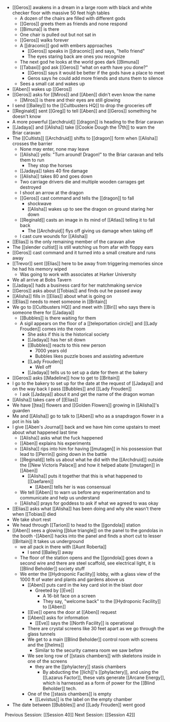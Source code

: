 - [[Geros]] awakens in a dream in a large room with black and white checker floor with massive 50 feet high tables
	- A dozen of the chairs are filled with different gods
	- [[Geros]] greets them as friends and none respond
	- [[Bimuna]] is there
	- One chair is pulled out but not sat in
	- [[Geros]] walks forever
	- A [[draconic]] god with embers approaches 
		- [[Geros]] speaks in [[draconic]] and says, "hello friend"
		- The eyes staring back are ones you recognize
	- The next god he looks at the world goes dark [[Bimuna]]
	- [[Tabaxi]] god ask [[Geros]] "what on earth have you done?"
		- [[Geros]] says it would be better if the gods have a place to meet
		- Geros says he could add more friends and stuns them to silence
	- Sees a small cat and wakes up
- [[Aben]] wakes up [[Geros]]
- [[Geros]] asks for [[Miros]] and [[Aben]] didn't even know the name
	- [[Miros]] is there and their eyes are still glowing
- I send [[Bailey]] to the [[Cultbusters HQ]] to drop the groceries off
- [[Reginald]] sent [[Greg]] to tell [[Aben]] and [[Geros]] something he doesn't know
- A more powerful [[archdruid]] [[dragon]] is heading to the Briar caravan
- [[Jadaya]] and [[Alisha]] take [[Cookie Dough the 17th]] to warn the Briar caravan
- The [[Cultists]] [[Archdruid]] shifts to [[dragon]] form when [[Alisha]] crosses the barrier 
	- None may enter, none may leave
	- [[Alisha]] yells: "Turn around! Dragon!" to the Briar caravan and tells them to run
		- They stop the horses
	- [[Jadaya]] takes 40 fire damage
	- [[Alisha]] takes 80 and goes down
	- Two carriage drivers die and multiple wooden carrages get destroyed
	- I shoot an arrow at the dragon
	- [[Geros]] cast command and tells the [[dragon]] to fall
		- shockwave
		- [[Alisha]] wakes up to see the dragon on ground staring her down
	- [[Reginald]] casts an image in its mind of [[Atlas]] telling it to fall back
		- The [[Archdruid]] flys off giving us damage when taking off 
	- I cast cure wounds for [[Alisha]]
- [[Elias]] is the only remaining member of the caravan alive
- The [[slender cultist]] is still watching us from afar with floppy ears
- [[Geros]] cast command and it turned into a small creature and runs away
- [[Trevor]] sent [[Elias]] here to be away from triggering memories since he had his memory wiped
	- Was going to work with associates at Harker University
- We all arrive at Bobs Tavern
- [[Jadaya]] hads a business card for her matchmaking service
- [[Geros]] asks about [[Tobias]] and finds out he passed away
- [[Alisha]] fills in [[Elias]] about what is going on
- [[Elias]] needs to meet someone in [[Britain]] 
- We go to [[Cultbusters HQ]] and meet with [[Biri]] who says there is someone there for [[Jadaya]]
	- [[Bubbles]] is there waiting for them
	- A sigil appears on the floor of a [[teleportation circle]] and [[Lady Frouden]] comes into the room
		- She asks if this is the historical society 
		- [[Jadaya]] has her sit down
		- [[Bubbles]] reacts to this new person
			- 7000 years old
			- Bubbles likes puzzle boxes and assisting adventure
		- [[Lady Frouden]]
			- Well off
		- [[Jadaya]] tells us to set up a date for them at the bakery
- [[Geros]] asks [[Madeline]] how to get to [[Britain]] 
- I go to the bakery to set up for the date at the request of [[Jadaya]] and on the way back I pass [[Bubbles]] and [[Lady Frouden]]
	- I ask [[Jadaya]] about it and get the name of the dragon woman
- [[Alisha]] takes care of [[Elias]]
- We have [[tea]] flowers and [[Golden Flowers]] growing in [[Alisha]]'s guarden
- Me and [[Alisha]] go to talk to [[Aben]] who as a snapdragon flower in a pot in his lab
- I give [[Aben's Journal]] back and we have him come upstairs to meet about what happened last time
	- [[Alisha]] asks what the fuck happened 
	- [[Aben]] explains his experiments
	- [[Alisha]] rips into him for having [[mutagen]] in his possession that lead to [[Perrin]] going down in the battle
	- [[Reginald]] tells us about what he did with the [[Archdruid]] outside the [[New Victoris Palace]] and how it helped abate [[mutagen]] in [[Aben]]
		- [[Alisha]] puts it together that this is what happened to [[Daefaren]]
			- [[Aben]] tells her is was consensual 
	- We tell [[Aben]] to warn us before any experimentation and to communicate and help us understand
	- [[Alisha]] prays for goddess to ask if what we agreed to was okay
- [[Elias]] asks what [[Alisha]] has been doing and why she wasn't there when [[Tobias]] died
- We take short rest
- We head through [[Tarion]] to head to the [[gondola]] station
- [[Aben]] sees a glowing [[blue triangle]] on the panel to the gondolas in the booth
	-[[Aben]] hacks into the panel and finds a short cut to lesser [[Britain]] It takes us underground
	- we all pack in there with [[Aunt Roberta]] 
		- I send [[Bailey]] away
	- The floor of the station opens and the [[gondola]] goes down a second wire and there are steel scaffold, see electrical light, it is [[Blind Beholder]] society stuff
	- We enter the  [[Hydroponic Facility]] lobby, with a glass view of the 1000 ft of water and plants and gardens above us
		- [[Aben]] puts card in the key card slot in the blast door
			- Greeted by [[Eve]]
				- A 16-bit face on a screen
				- They say, "welcome back" to the [[Hydroponic Facility]] to [[Aben]]
		- [[Eve]] opens the door at [[Aben]] request
		- [[Aben]] asks for information
			- [[Eve]] says the [[North Facility]] is operational
		- There are crystal screens like 30 feet apart as we go through the glass tunnels
		- We get to a main [[Blind Beholder]] control room with screens and the [[helms]] 
			- Similar to the security camera room we saw before
		- We see long row of [[stasis chambers]] with skeletons inside in one of the screens
			- they are the [[phylactery]] stasis chambers
				- By abducting the [[lich]]'s [[phylactery]], and using the [[Lazarus Factor]], these vats generate [[Arcane Energy]], which is harnessed as a form of power for the [[Blind Beholder]] tech.
		- One of the [[stasis chambers]] is empty 
			- [[Levistus]] is the label on the empty chamber
- The date between [[Bubbles]] and [[Lady Frouden]] went good

Previous Session: [[Session 40]]
Next Session: [[Session 42]]